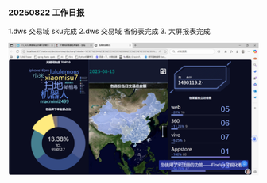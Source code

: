 ### 20250822    工作日报



1.dws 交易域 sku完成
2.dws 交易域 省份表完成 
3. 大屏报表完成

![img.png](../../img/imgs18/img.png)